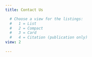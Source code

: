 ```yaml
---
title: Contact Us

  # Choose a view for the listings:
  #   1 = List
  #   2 = Compact
  #   3 = Card
  #   4 = Citation (publication only)
view: 2
  
---
```

